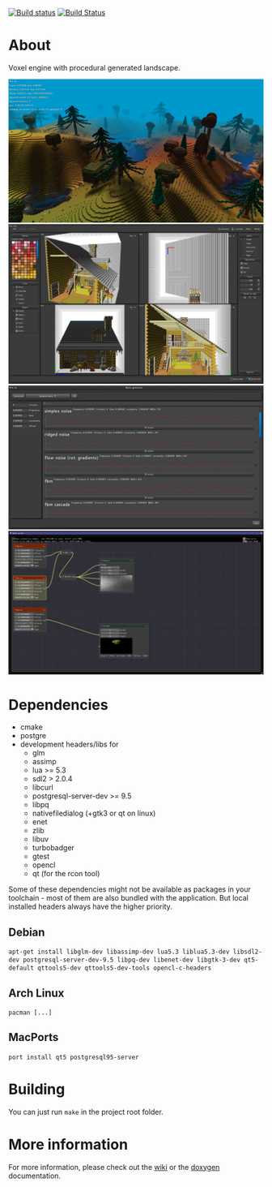 [![Build status](https://ci.appveyor.com/api/projects/status/556vyuwwg476jn7t?svg=true)](https://ci.appveyor.com/project/mgerhardy/engine)
[![Build Status](https://travis-ci.org/mgerhardy/engine.svg?branch=master)](https://travis-ci.org/mgerhardy/engine)

# About
Voxel engine with procedural generated landscape.

![Screenshot](/screenshots/2016-12-14.png "Status")
![Screenshot](/screenshots/2017-01-27-voxedit.png "Voxel editor")
![Screenshot](/screenshots/2017-03-01-noisetool.png "Noise tool")
![Screenshot](/screenshots/2017-03-21-noisetool2.png "Noise graph tool")

# Dependencies
* cmake
* postgre
* development headers/libs for
  * glm
  * assimp
  * lua >= 5.3
  * sdl2 > 2.0.4
  * libcurl
  * postgresql-server-dev >= 9.5
  * libpq
  * nativefiledialog (+gtk3 or qt on linux)
  * enet
  * zlib
  * libuv
  * turbobadger
  * gtest
  * opencl
  * qt (for the rcon tool)

Some of these dependencies might not be available as packages in your toolchain - most of them are also bundled with the application. But local installed headers always have the higher priority.

## Debian
    apt-get install libglm-dev libassimp-dev lua5.3 liblua5.3-dev libsdl2-dev postgresql-server-dev-9.5 libpq-dev libenet-dev libgtk-3-dev qt5-default qttools5-dev qttools5-dev-tools opencl-c-headers

## Arch Linux
    pacman [...]

## MacPorts
    port install qt5 postgresql95-server

# Building
You can just run ```make``` in the project root folder.

# More information
For more information, please check out the [wiki](https://gitlab.com/mgerhardy/engine/wikis/home) or the [doxygen](https://mgerhardy.gitlab.io/engine/) documentation.
